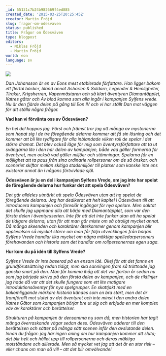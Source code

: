 ```yaml
---
_id: 55131c7b24b982669f4ed885
created_date: '2015-03-25T20:25:45Z'
creator: Martin Fröjd
slug: fragor-om-odesvaven
status: published
title: Frågor om Ödesväven
type: blogpost
editors:
  - Niklas Fröjd
  - Martin Fröjd
world: eon
language: sv
---
```

![](https://fablr.co/asset/image/odesvaven-fragor-till-dan-johansson.jpg)

*Dan Johansson är en av Eons mest etablerade författare. Han ligger bakom ett flertal böcker, bland annat Asharien & Soldarn, Legender & Hemligheter, Tiraker, Krigsherren, Vapenmästaren och så klart äventyren Diamantäpplet, Katres gåtor och Av blod komna som alla ingår i kampanjen Sylfens vrede. Nu är den fjärde delen på gång till Eon IV och vi har ställt Dan mot väggen för att ställa några frågor.*

**Vad kan vi förvänta oss av Ödesväven?**

*En hel del hoppas jag. Först och främst tror jag att många av mysterierna som hopat sig i de tre föregående delarna kommer att få sin lösning och det kommer att bli lite tydligare för alla inblandade vilken roll de spelar i det större dramat. Det blev också läge för mig som äventyrsförfattare att ta ut svängarna lite i den här delen av kampanjen, både vad gäller formerna för äventyret, men också vad gäller miljöer och stämningar. Spelarna får en möjlighet att ta paus från sina ordinarie rollpersoner om de så önskar, och sceneriet skiftar mellan skitiga stadsmiljöer till platser som kanske inte ens existerar annat än i någons förtvivlade själ.*

**Ödesväven är ju en del i kampanjen Sylfens Vrede, om jag inte har spelat de föregående delarna hur funkar det att spela Ödesväven?**

*Det går alldeles utmärkt att spela Ödesväven utan att ha spelat de föregående delarna. Jag har dedikerat ett helt kapitel i Ödesväven till att introducera kampanjen och föreslår ingångar för nya spelare. Men oaktat det skulle jag uppmana alla att börja med Diamantäpplet, som var den första delen i äventyrsserien. Inte för att det inte funkar utan att ha spelat de tidigare delarna, utan för att man går miste om så otroligt mycket annat. Då många skeenden och karaktärer återkommer genom kampanjen blir upplevelsen så mycket större om man får följa utvecklingen från början. Sylfens Vrede handlar lika mycket om några mäktiga spelledarpersoners förehavanden och historia som det handlar om rollpersonernas egen saga.*

**Hur kom du på idén till Sylfens Vrede?**

*Sylfens Vrede är inte baserad på en ensam idé. Okej för att det fanns en grundförutsättning redan tidigt, men ska sanningen fram så tröttnade jag ganska snart på den. Man får komma ihåg att det var fjorton år sedan nu som jag började skriva på den första delen av kampanjen, och de riktlinjer jag hade då var att det skulle fungera som ett lite matigare introduktionsäventyr för nya spelgrupper. En skattjakt med en bakomliggande mörkare historia kändes som en bra start, men det är framförallt mot slutet av det äventyret och inte minst i den andra delen Katres Gåtor som kampanjen börjar bre ut sig och erbjuda en mer komplex väv av karaktärer och berättelser.*

*Strukturen på kampanjen är densamma nu som då, men historien har tagit många överraskande vägar sedan dess. Ödesväven adderar till den berättelsen och sätter på många sätt scenen inför den avslutande delen. Innan du frågar: jag har ingen aning om hur kampanjen kommer att sluta; det blir helt och hållet upp till rollpersonerna och deras mäktiga motståndare och allierade. Men så mycket vet jag att det är en stor risk – eller chans om man så vill – att det blir omvälvande!*
